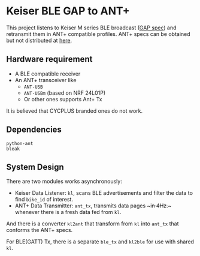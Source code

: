# Keiser BLE GAP to ANT+

This project listens to Keiser M series BLE broadcast ([GAP spec](https://dev.keiser.com/mseries/direct/)) and retransmit them in ANT+ compatible profiles. ANT+ specs can be obtained but not distributed at [here](https://www.thisisant.com/my-ant/join-adopter/).

## Hardware requirement
+ A BLE compatible receiver
+ An ANT+ transceiver like
    + `ANT-USB`
    + `ANT-USBm` (based on NRF 24L01P)
    + Or other ones supports Ant+ Tx

It is believed that CYCPLUS branded ones do not work.

## Dependencies
```
python-ant
bleak
```

## System Design

There are two modules works asynchronously:
+ Keiser Data Listener: `kl`, scans BLE advertisements and filter the data to find `bike_id` of interest.
+ ANT+ Data Transmitter: `ant_tx`, transmits data pages ~~~in 4Hz.~~~ whenever there is a fresh data fed from `kl`.

And there is a converter `kl2ant` that transform from `kl` into `ant_tx` that conforms the ANT+ specs.

For BLE(GATT) Tx, there is a separate `ble_tx` and `kl2ble` for use with shared `kl`.